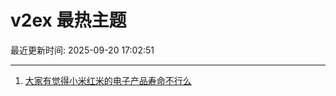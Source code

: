 # v2ex 最热主题

最近更新时间: 2025-09-20 17:02:51

--- 
1. [大家有觉得小米红米的电子产品寿命不行么](https://www.v2ex.com/t/1160631) 
